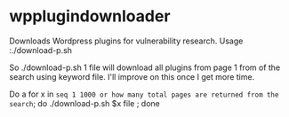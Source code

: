 wpplugindownloader
==================

Downloads Wordpress plugins for vulnerability research.
Usage :./download-p.sh <pagenumber> <searchstring>

So ./download-p.sh 1 file
will download all plugins from page 1 from of the search using keyword file.  I'll improve on this once I get more time.

Do a for x in `seq 1 1000 or how many total pages are returned from the search`; do ./download-p.sh $x file ; done

